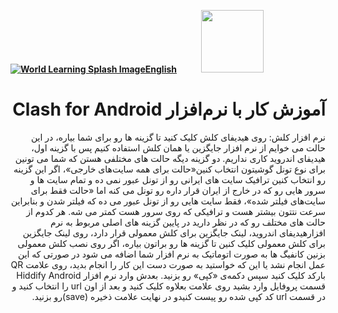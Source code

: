 [**![World Learning Splash Image](https://user-images.githubusercontent.com/125398461/229074810-599bd7f9-0bc1-44a9-b76e-90bf7e182314.png)English**](https://github.com/hiddify/hiddify-config/wiki/Installation-prerequisites)&nbsp;&nbsp;&nbsp;&nbsp;&nbsp;&nbsp;&nbsp;&nbsp;&nbsp;&nbsp;<a href="https://github.com/hiddify/hiddify-config/wiki/%D9%87%D9%85%D9%87-%D8%A2%D9%85%D9%88%D8%B2%D8%B4%E2%80%8C%D9%87%D8%A7-%D9%88-%D9%88%DB%8C%D8%AF%D8%A6%D9%88%D9%87%D8%A7"><img width="100" src="https://github.com/hiddify/hiddify-config/assets/125398461/3704cd84-eee6-4c45-abe7-3c02936bbebb" /></a>

<div dir=rtl>

# آموزش کار با نرم‌افزار Clash for Android

نرم افزار کلش:
روی هیدیفای کلش کلیک کنید تا گزینه ها رو برای شما بیاره، در این حالت می خوایم از نرم افزار جایگزین یا همان کلش استفاده کنیم پس با گزینه اول، هیدیفای اندروید کاری نداریم. دو گزینه دیگه حالت های مختلفی هستن که شما می تونین برای نوع تونل گوشیتون انتخاب کنین«حالت برای همه سایت‌های خارجی»، اگر این گزینه رو انتخاب کنین ترافیک سایت های ایرانی رو از تونل عبور نمی ده و تمام سایت ها و سرور هایی رو که در خارج از ایران قرار داره رو تونل می کنه اما «حالت فقط برای سایت‌های فیلتر شده»، فقط سایت هایی رو از تونل عبور می ده که فیلتر شدن و بنابراین سرعت نتتون بیشتر هست و ترافیکی که روی سرور هست کمتر می شه.
هر کدوم از حالت های مختلف رو که در نظر دارید در پایین گزینه های اصلی مربوط به نرم افزارهیدیفای اندروید، لینک جایگزین برای کلش معمولی قرار دارد، روی لینک جایگزین برای کلش معمولی کلیک کنین تا گزینه ها رو براتون بیاره، اگر روی نصب کلش معمولی بزنین کانفیگ ها به صورت اتوماتیک به نرم افزار شما اضافه می شود در صورتی که این عمل انجام نشد یا این که خواستید به صورت دست این کار را انجام بدید، روی علامت QR بارکد کلیک کنید سپس دکمه‌ی «کپی» رو بزنید. بعدش وارد نرم افزار Hiddify Android قسمت پروفایل وارد بشید روی علامت بعلاوه کلیک کنید و بعد از اون url را انتخاب کنید و در قسمت url کد کپی شده رو پیست کنیدو در نهایت علامت ذخیره (save)رو بزنید.